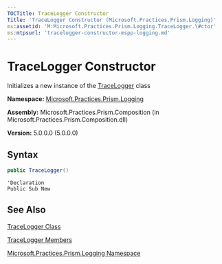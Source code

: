 ```yaml
---
TOCTitle: TraceLogger Constructor
Title: 'TraceLogger Constructor (Microsoft.Practices.Prism.Logging)'
ms:assetid: 'M:Microsoft.Practices.Prism.Logging.TraceLogger.\#ctor'
ms:mtpsurl: 'tracelogger-constructor-mspp-logging.md'
---
```


# TraceLogger Constructor

Initializes a new instance of the [TraceLogger](/patterns-practices/reference/tracelogger-class-mspp-logging) class

**Namespace:** [Microsoft.Practices.Prism.Logging](/patterns-practices/reference/mspp-logging-namespace)

**Assembly:** Microsoft.Practices.Prism.Composition (in Microsoft.Practices.Prism.Composition.dll)

**Version:** 5.0.0.0 (5.0.0.0)

## Syntax

```C#
public TraceLogger()
```

```VB
'Declaration
Public Sub New
```

## See Also

[TraceLogger Class](/patterns-practices/reference/tracelogger-class-mspp-logging)

[TraceLogger Members](/patterns-practices/reference/tracelogger-members-mspp-logging)

[Microsoft.Practices.Prism.Logging Namespace](/patterns-practices/reference/mspp-logging-namespace)
